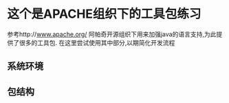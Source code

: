 
# 这个是APACHE组织下的工具包练习
参考http://www.apache.org/
阿帕奇开源组织下用来加强java的语言支持,为此提供了很多的工具包.
在这里尝试使用其中部分,以期简化开发流程


## 系统环境



## 包结构



## 




